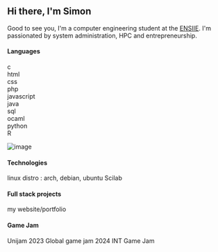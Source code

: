 ## Hi there, I'm Simon

Good to see you, I'm a computer engineering student at the [ENSIIE](https://ensiie.fr). I'm passionated by system administration, HPC and entrepreneurship.

#### Languages
c  
html  
css  
php  
javascript  
java  
sql  
ocaml  
python  
R  

![image](https://github.com/Big-Ouden/Big-Ouden/assets/151852986/6c06dd37-cb0b-41af-bf11-d07ea7f0fa37)



#### Technologies
linux distro : arch, debian, ubuntu
Scilab

#### Full stack projects

my website/portfolio


#### Game Jam

Unijam 2023
Global game jam 2024
INT Game Jam







